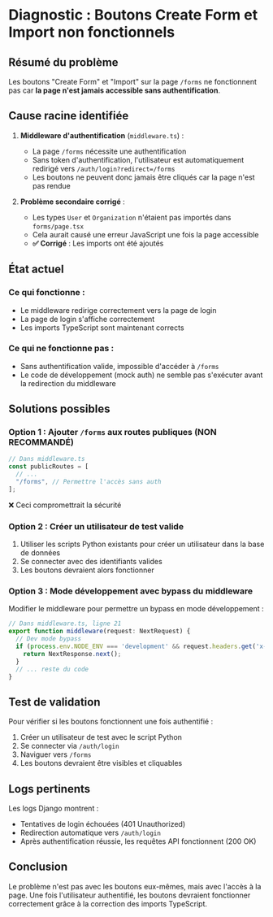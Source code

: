 # Diagnostic : Boutons Create Form et Import non fonctionnels

## Résumé du problème

Les boutons "Create Form" et "Import" sur la page `/forms` ne fonctionnent pas car **la page n'est jamais accessible sans authentification**.

## Cause racine identifiée

1. **Middleware d'authentification** (`middleware.ts`) :
   - La page `/forms` nécessite une authentification
   - Sans token d'authentification, l'utilisateur est automatiquement redirigé vers `/auth/login?redirect=/forms`
   - Les boutons ne peuvent donc jamais être cliqués car la page n'est pas rendue

2. **Problème secondaire corrigé** :
   - Les types `User` et `Organization` n'étaient pas importés dans `forms/page.tsx`
   - Cela aurait causé une erreur JavaScript une fois la page accessible
   - **✅ Corrigé** : Les imports ont été ajoutés

## État actuel

### Ce qui fonctionne :
- Le middleware redirige correctement vers la page de login
- La page de login s'affiche correctement
- Les imports TypeScript sont maintenant corrects

### Ce qui ne fonctionne pas :
- Sans authentification valide, impossible d'accéder à `/forms`
- Le code de développement (mock auth) ne semble pas s'exécuter avant la redirection du middleware

## Solutions possibles

### Option 1 : Ajouter `/forms` aux routes publiques (NON RECOMMANDÉ)
```typescript
// Dans middleware.ts
const publicRoutes = [
  // ...
  "/forms", // Permettre l'accès sans auth
];
```
❌ Ceci compromettrait la sécurité

### Option 2 : Créer un utilisateur de test valide
1. Utiliser les scripts Python existants pour créer un utilisateur dans la base de données
2. Se connecter avec des identifiants valides
3. Les boutons devraient alors fonctionner

### Option 3 : Mode développement avec bypass du middleware
Modifier le middleware pour permettre un bypass en mode développement :
```typescript
// Dans middleware.ts, ligne 21
export function middleware(request: NextRequest) {
  // Dev mode bypass
  if (process.env.NODE_ENV === 'development' && request.headers.get('x-dev-bypass') === 'true') {
    return NextResponse.next();
  }
  // ... reste du code
}
```

## Test de validation

Pour vérifier si les boutons fonctionnent une fois authentifié :

1. Créer un utilisateur de test avec le script Python
2. Se connecter via `/auth/login`
3. Naviguer vers `/forms`
4. Les boutons devraient être visibles et cliquables

## Logs pertinents

Les logs Django montrent :
- Tentatives de login échouées (401 Unauthorized)
- Redirection automatique vers `/auth/login`
- Après authentification réussie, les requêtes API fonctionnent (200 OK)

## Conclusion

Le problème n'est pas avec les boutons eux-mêmes, mais avec l'accès à la page. Une fois l'utilisateur authentifié, les boutons devraient fonctionner correctement grâce à la correction des imports TypeScript.